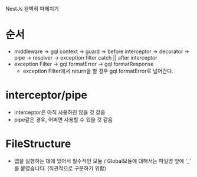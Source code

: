 NestJs 완벽히 파헤치기

# 순서

- middleware -> gql context -> guard -> before interceptor -> decorator -> pipe -> resolver -> exception filter catch || after interceptor
- exception Filter -> gql formatError -> gql formatResponse
  - exception Filter에서 return을 할 경우 gql formatError로 넘어간다.

# interceptor/pipe

- interceptor은 아직 사용하진 않을 것 같음
- pipe같은 경우, 어쩌면 사용할 수 있을 것 같음

# FileStructure

- 앱을 실행하는 데에 있어서 필수적인 모듈 / Global모듈에 대해서는 파일명 앞에 '\_' 를 붙였습니다. (직관적으로 구분하기 위함)
